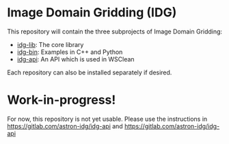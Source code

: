 # Image Domain Gridding (IDG)
This repository will contain the three subprojects of Image Domain Gridding:
 * [idg-lib](https://gitlab.com/astron-idg/idg-lib): The core library
 * [idg-bin](https://gitlab.com/astron-idg/idg-bin): Examples in C++ and Python
 * [idg-api](https://gitlab.com/astron-idg/idg-api): An API which is used in WSClean

Each repository can also be installed separately if desired.

# Work-in-progress!
For now, this repository is not yet usable. Please use the instructions in
https://gitlab.com/astron-idg/idg-api and https://gitlab.com/astron-idg/idg-api
